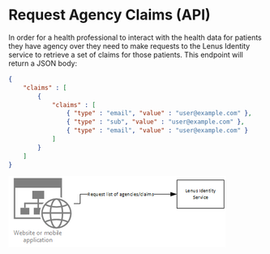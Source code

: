 # Request Agency Claims (API)

In order for a health professional to interact with the health data for patients they have agency over they need to make requests to the Lenus Identity service to retrieve a set of claims for those patients.  This endpoint will return a JSON body:

```json
{
    "claims" : [
        {
            "claims" : [
                { "type" : "email", "value" : "user@example.com" },
                { "type" : "sub", "value" : "user@example.com" },
                { "type" : "email", "value" : "user@example.com" }
            ]
        }
    ]
}
```

![](img/request-agency-claims--overview.png)